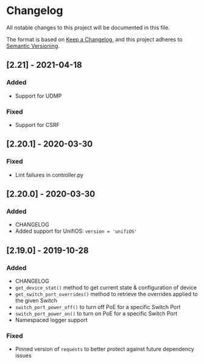 # Changelog
All notable changes to this project will be documented in this file.

The format is based on [Keep a Changelog](https://keepachangelog.com/en/1.0.0/),
and this project adheres to [Semantic Versioning](https://semver.org/spec/v2.0.0.html).

## [2.21] - 2021-04-18
### Added
- Support for UDMP
### Fixed
- Support for CSRF

## [2.20.1] - 2020-03-30
### Fixed
- Lint failures in controller.py

## [2.20.0] - 2020-03-30
### Added
- CHANGELOG
- Added support for UnifiOS: `version = 'unifiOS'`

## [2.19.0] - 2019-10-28
### Added
- CHANGELOG
- `get_device_stat()` method to get current state & configuration of device
- `get_switch_port_overrides()` method to retrieve the overrides applied to the given Switch
- `switch_port_power_off()` to turn off PoE for a specific Switch Port
- `switch_port_power_on()` to turn on PoE for a specific Switch Port
- Namespaced logger support
### Fixed
- Pinned version of `requests` to better protect against future dependency issues